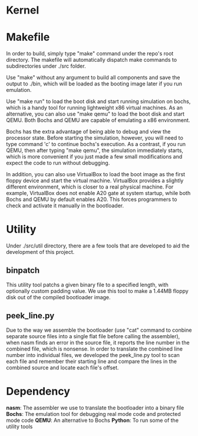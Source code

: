 # Kernel

Makefile
========

In order to build, simply type "make" command under the repo's root directory. The makefile will
automatically dispatch make commands to subdirectories under ./src folder.

Use "make" without any argument to build all components and save the output to ./bin, which will be loaded
as the booting image later if you run emulation.

Use "make run" to load the boot disk and start running simulation on bochs, which is a 
handy tool for running lightweight x86 virtual machines. As an alternative, you can also use 
"make qemu" to load the boot disk and start QEMU. Both Bochs and QEMU are capable of emulating
a x86 environment. 

Bochs has the extra advantage of being able to debug and view the processor state. Before
starting the simulation, however, you will need to type command 'c' to continue bochs's execution.
As a contrast, if you run QEMU, then after typing "make qemu", the simulation immediately starts, which is 
more convenient if you just made a few small modifications and expect the code to run without debugging.

In addition, you can also use VirtualBox to load the boot image as the first floppy device and start 
the virtual machine. VirtualBox provides a slightly different environment, which is closer to a real
physical machine. For example, VirtualBox does not enable A20 gate at system startup, while both Bochs
and QEMU by default enables A20. This forces programmers to check and activate it manually in the bootloader. 

Utility
=======
Under ./src/util directory, there are a few tools that are developed to aid the development of this project.

binpatch
--------
This utility tool patchs a given binary file to a specified length, with optionally custom padding value. 
We use this tool to make a 1.44MB floppy disk out of the compiled bootloader image.

peek\_line.py
------------
Due to the way we assemble the bootloader (use "cat" command to conbine separate source files into a single flat file
before calling the assembler), when nasm finds an error in the source file, it reports the line number in the 
combined file, which is nonsense. In order to translate the combined line number into individual files, we developed
the peek\_line.py tool to scan each file and remember their starting line and compare the lines in the combined
source and locate each file's offset. 

Dependency
=========

**nasm**: The assembler we use to translate the bootloader into a binary file
**Bochs**: The emulation tool for debugging real mode code and protected mode code
**QEMU**: An alternative to Bochs
**Python**: To run some of the utility tools
